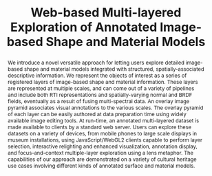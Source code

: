 ---
layout: publication
code: 2019-GCH-marlie
title: "Web-based Multi-layered Exploration of Annotated Image-based Shape and Material Models"
authors: Alberto Jaspe-Villanueva, Ruggero Pintus, Andrea Giachetti, and Enrico Gobbetti
year: 2019
type: Conference full-paper
conference: Eurographics Workshop on Graphics and Cultural Heritage (GCH'20)
awards: Best paper award
abstract: "We introduce a novel versatile approach for letting users explore detailed image-based shape and material models integrated with structured, spatially-associated descriptive information. We represent the objects of interest as a series of registered layers of image-based shape and material information. These layers are represented at multiple scales, and can come out of a variety of pipelines and include both RTI representations and spatially-varying normal and BRDF fields, eventually as a result of fusing multi-spectral data. An overlay image pyramid associates visual annotations to the various scales. The overlay pyramid of each layer can be easily authored at data preparation time using widely available image editing tools. At run-time, an annotated multi-layered dataset is made available to clients by a standard web server. Users can explore these datasets on a variety of devices, from mobile phones to large scale displays in museum installations, using JavaScript/WebGL2 clients capable to perform layer selection, interactive relighting and enhanced visualization, annotation display, and focus-and-context multiple-layer exploration using a lens metaphor. The capabilities of our approach are demonstrated on a variety of cultural heritage use cases involving different kinds of annotated surface and material models."
projects: 
 - RTI
 - Cultral Heritage
doi: 10.2312/gch.20191346
lab_website: http://vic.crs4.it/vic/cgi-bin/bib-page.cgi?id=%27Jaspe:2019:WME%27
youtube: https://www.youtube.com/watch?v=iixPu3pNEbg
bibtex_id: 

---